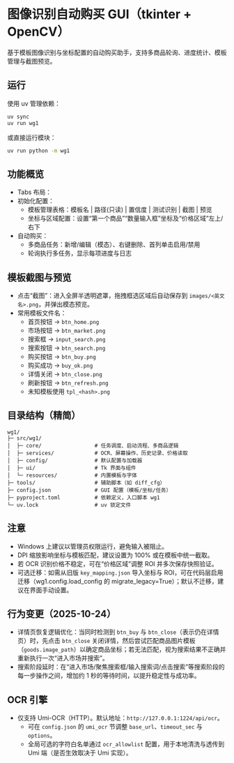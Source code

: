 # 图像识别自动购买 GUI（tkinter + OpenCV）

基于模板图像识别与坐标配置的自动购买助手，支持多商品轮询、进度统计、模板管理与截图预览。

## 运行

使用 uv 管理依赖：

```bash
uv sync
uv run wg1
```

或直接运行模块：

```bash
uv run python -m wg1
```

## 功能概览

- Tabs 布局：
 - 初始化配置：
    - 模板管理表格：模板名 | 路径(只读) | 置信度 | 测试识别 | 截图 | 预览
    - 坐标与区域配置：设置“第一个商品”“数量输入框”坐标及“价格区域”左上/右下
  - 自动购买：
    - 多商品任务：新增/编辑（模态）、右键删除、首列单击启用/禁用
    - 轮询执行多任务，显示每项进度与日志

## 模板截图与预览

- 点击“截图”：进入全屏半透明遮罩，拖拽框选区域后自动保存到 `images/<英文名>.png`，并弹出模态预览。
- 常用模板文件名：
  - 首页按钮 → `btn_home.png`
  - 市场按钮 → `btn_market.png`
  - 搜索框 → `input_search.png`
  - 搜索按钮 → `btn_search.png`
  - 购买按钮 → `btn_buy.png`
  - 购买成功 → `buy_ok.png`
  - 详情关闭 → `btn_close.png`
  - 刷新按钮 → `btn_refresh.png`
  - 未知模板使用 `tpl_<hash>.png`

## 目录结构（精简）

```
wg1/
├─ src/wg1/
│  ├─ core/                 # 任务调度、启动流程、多商品逻辑
│  ├─ services/             # OCR、屏幕操作、历史记录、价格读取
│  ├─ config/               # 默认配置与加载器
│  ├─ ui/                   # Tk 界面与组件
│  └─ resources/            # 内置模板与字体
├─ tools/                   # 辅助脚本（如 diff_cfg）
├─ config.json              # GUI 配置（模板/坐标/任务）
├─ pyproject.toml           # 依赖定义，入口脚本 wg1
└─ uv.lock                  # uv 锁定文件
```

## 注意

- Windows 上建议以管理员权限运行，避免输入被阻止。
- DPI 缩放影响坐标与模板匹配，建议设置为 100% 或在模板中统一截取。
- 若 OCR 识别价格不稳定，可在“价格区域”调整 ROI 并多次保存快照验证。
 - 可选迁移：如需从旧版 `key_mapping.json` 导入坐标与 ROI，可在代码层启用迁移（wg1.config.load_config 的 migrate_legacy=True）；默认不迁移，建议在界面手动设置。

## 行为变更（2025-10-24）

- 详情页恢复逻辑优化：当同时检测到 `btn_buy` 与 `btn_close`（表示仍在详情页）时，先点击 `btn_close` 关闭详情，然后尝试匹配商品图片模板（`goods.image_path`）以确定商品坐标；若无法匹配，视为搜索结果不正确并重新执行一次“进入市场并搜索”。
- 搜索阶段延时：在“进入市场/聚焦搜索框/输入搜索词/点击搜索”等搜索阶段的每一步操作之间，增加约 1 秒的等待时间，以提升稳定性与成功率。

## OCR 引擎

- 仅支持 Umi-OCR（HTTP）。默认地址：`http://127.0.0.1:1224/api/ocr`。
  - 可在 `config.json` 的 `umi_ocr` 节调整 `base_url`、`timeout_sec` 与 `options`。
  - 全局可选的字符白名单通过 `ocr_allowlist` 配置，用于本地清洗与透传到 Umi 端（是否生效取决于 Umi 实现）。
